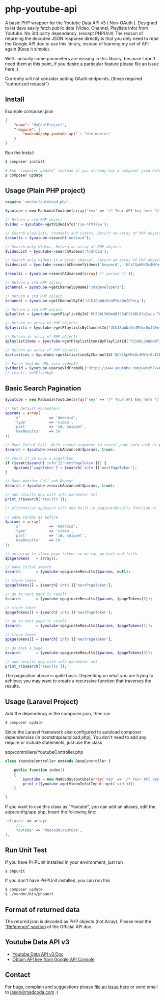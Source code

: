 php-youtube-api
===============

A basic PHP wrapper for the Youtube Data API v3 ( Non-OAuth ). Designed to let devs easily 
fetch public data (Video, Channel, Playlists info) from Youtube. No 3rd party dependancy. (except PHPUnit)
The reason of returning the decoded JSON response directly is that you only need to read the Google API doc 
to use this library, instead of learning my set of API again (Keep it simple).

Well...actually some parameters are missing in this library, because I don't need them at this point, if you desire a particular feature please file an issue here :)

Currently will not consider adding OAuth endpoints. (those required "authorized request")


## Install
Example composer.json

```json
{
    "name": "MyCoolProject",
    "require": {
        "madcoda/php-youtube-api" : "dev-master"
    }
}
```

Run the Install

```bash
$ composer install

# Run "composer update" instead if you already has a composer.json before
$ composer update
```

## Usage (Plain PHP project)

```php
require 'vendor/autoload.php';

$youtube = new Madcoda\Youtube(array('key' => '/* Your API key here */'));

// Return a std PHP object 
$video = $youtube->getVideoInfo('rie-hPVJ7Sw');

// Search playlists, channels and videos, Return an array of PHP objects
$results = $youtube->search('Android');

// Search only Videos, Return an array of PHP objects
$videoList = $youtube->searchVideos('Android');

// Search only Videos in a given channel, Return an array of PHP objects
$videoList = $youtube->searchChannelVideos('keyword', 'UCk1SpWNzOs4MYmr0uICEntg', 100);

$results = $youtube->searchAdvanced(array( /* params */ ));

// Return a std PHP object
$channel = $youtube->getChannelByName('xdadevelopers');

// Return a std PHP object
$channel = $youtube->getChannelById('UCk1SpWNzOs4MYmr0uICEntg');

// Return a std PHP object
$playlist = $youtube->getPlaylistById('PL590L5WQmH8fJ54F369BLDSqIwcs-TCfs');

// Return an array of PHP objects
$playlists = $youtube->getPlaylistsByChannelId('UCk1SpWNzOs4MYmr0uICEntg');

// Return an array of PHP objects
$playlistItems = $youtube->getPlaylistItemsByPlaylistId('PL590L5WQmH8fJ54F369BLDSqIwcs-TCfs');

// Return an array of PHP objects
$activities = $youtube->getActivitiesByChannelId('UCk1SpWNzOs4MYmr0uICEntg');

// Parse Youtube URL into videoId
$videoId = $youtube->parseVIdFromURL('https://www.youtube.com/watch?v=moSFlvxnbgk');
// result: moSFlvxnbgk
```

## Basic Search Pagination
```php
$youtube = new Madcoda\Youtube(array('key' => '/* Your API key here */'));

// Set Default Parameters
$params = array(
    'q'             => 'Android',
    'type'          => 'video',
    'part'          => 'id, snippet',
    'maxResults'    => 50
);

// Make Intial Call. With second argument to reveal page info such as page tokens.
$search = $youtube->searchAdvanced($params, true);

// check if we have a pageToken
if (isset($search['info']['nextPageToken'])) {
    $params['pageToken'] = $search['info']['nextPageToken'];
}

// Make Another Call and Repeat
$search = $youtube->searchAdvanced($params, true);          

// add results key with info parameter set
print_r($search['results']); 

/* Alternative approach with new built in paginateResults function */
 
// Same Params as before
$params = array(
    'q'             => 'Android',
    'type'          => 'video',
    'part'          => 'id, snippet',
    'maxResults'    => 50
);

// an array to store page tokens so we can go back and forth
$pageTokens   = array();

// make inital search
$search       = $youtube->paginateResults($params, null);

// store token
$pageTokens[] = $search['info']['nextPageToken'];

// go to next page in result
$search       = $youtube->paginateResults($params, $pageTokens[0]);

// store token
$pageTokens[] = $search['info']['nextPageToken'];

// go to next page in result
$search       = $youtube->paginateResults($params, $pageTokens[1]);

// store token
$pageTokens[] = $search['info']['nextPageToken'];

// go back a page
$search       = $youtube->paginateResults($params, $pageTokens[0]);

// add results key with info parameter set
print_r($search['results']);

```

The pagination above is quite basic. Depending on what you are trying to achieve; you may want to create a recurssive function that traverses the results.

## Usage (Laravel Project)
Add the dependency in the composer.json, then run 

```bash
$ composer update
```

Since the Laravel framework also configured to autoload composer dependencies (in bootstrap/autoload.php),
You don't need to add any require or include statements, just use the class

app/controllers/YoutubeController.php

```php
class YoutubeController extends BaseController {

    public function index()
    {
        $youtube = new Madcoda\Youtube(array('key' => '/* Your API key here */'));
	    print_r($youtube->getVideoInfo(Input::get('vid')));
    }

}
```

If you want to use this class as "Youtube", you can add an aliases, edit the app/config/app.php,
Insert the following line:

```php
'aliases' => array(
     //...
    'Youtube' => 'Madcoda\Youtube',
),
```

## Run Unit Test
If you have PHPUnit installed in your environment, just run

```bash
$ phpunit
```

If you don't have PHPUnit installed, you can run this

```bash
$ composer update
$ ./vendor/bin/phpunit
```

## Format of returned data
The returnd json is decoded as PHP objects (not Array).
Please read the ["Reference" section](https://developers.google.com/youtube/v3/docs/) of the Official API doc.


## Youtube Data API v3
- [Youtube Data API v3 Doc](https://developers.google.com/youtube/v3/)
- [Obtain API key from Google API Console](http://code.google.com/apis/console)

## Contact
For bugs, complain and suggestions please [file an Issue here](https://github.com/madcoda/php-youtube-api/issues) 
or send email to jason@madcoda.com :)
